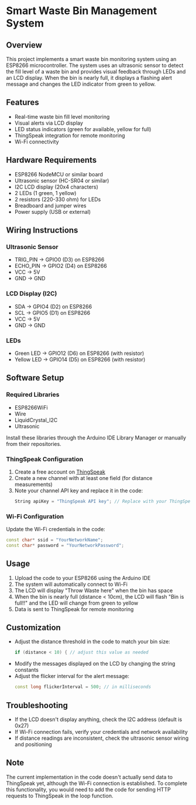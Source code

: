 # Smart Waste Bin Management System

## Overview
This project implements a smart waste bin monitoring system using an ESP8266 microcontroller. The system uses an ultrasonic sensor to detect the fill level of a waste bin and provides visual feedback through LEDs and an LCD display. When the bin is nearly full, it displays a flashing alert message and changes the LED indicator from green to yellow.

## Features
- Real-time waste bin fill level monitoring
- Visual alerts via LCD display
- LED status indicators (green for available, yellow for full)
- ThingSpeak integration for remote monitoring
- Wi-Fi connectivity

## Hardware Requirements
- ESP8266 NodeMCU or similar board
- Ultrasonic sensor (HC-SR04 or similar)
- I2C LCD display (20x4 characters)
- 2 LEDs (1 green, 1 yellow)
- 2 resistors (220-330 ohm) for LEDs
- Breadboard and jumper wires
- Power supply (USB or external)

## Wiring Instructions

### Ultrasonic Sensor
- TRIG_PIN → GPIO0 (D3) on ESP8266
- ECHO_PIN → GPIO2 (D4) on ESP8266
- VCC → 5V
- GND → GND

### LCD Display (I2C)
- SDA → GPIO4 (D2) on ESP8266
- SCL → GPIO5 (D1) on ESP8266
- VCC → 5V
- GND → GND

### LEDs
- Green LED → GPIO12 (D6) on ESP8266 (with resistor)
- Yellow LED → GPIO14 (D5) on ESP8266 (with resistor)

## Software Setup

### Required Libraries
- ESP8266WiFi
- Wire
- LiquidCrystal_I2C
- Ultrasonic

Install these libraries through the Arduino IDE Library Manager or manually from their repositories.

### ThingSpeak Configuration
1. Create a free account on [ThingSpeak](https://thingspeak.com/)
2. Create a new channel with at least one field (for distance measurements)
3. Note your channel API key and replace it in the code:
   ```cpp
   String apiKey = "ThingSpeak API key"; // Replace with your ThingSpeak API key
   ```

### Wi-Fi Configuration
Update the Wi-Fi credentials in the code:
```cpp
const char* ssid = "YourNetworkName";
const char* password = "YourNetworkPassword";
```

## Usage
1. Upload the code to your ESP8266 using the Arduino IDE
2. The system will automatically connect to Wi-Fi
3. The LCD will display "Throw Waste here" when the bin has space
4. When the bin is nearly full (distance < 10cm), the LCD will flash "Bin is full!!" and the LED will change from green to yellow
5. Data is sent to ThingSpeak for remote monitoring

## Customization
- Adjust the distance threshold in the code to match your bin size:
  ```cpp
  if (distance < 10) { // adjust this value as needed
  ```
- Modify the messages displayed on the LCD by changing the string constants
- Adjust the flicker interval for the alert message:
  ```cpp
  const long flickerInterval = 500; // in milliseconds
  ```

## Troubleshooting
- If the LCD doesn't display anything, check the I2C address (default is 0x27)
- If Wi-Fi connection fails, verify your credentials and network availability
- If distance readings are inconsistent, check the ultrasonic sensor wiring and positioning

## Note
The current implementation in the code doesn't actually send data to ThingSpeak yet, although the Wi-Fi connection is established. To complete this functionality, you would need to add the code for sending HTTP requests to ThingSpeak in the loop function.
